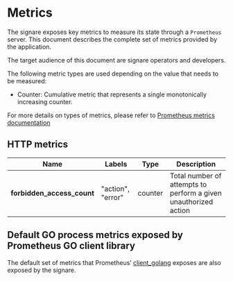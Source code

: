 # Metrics

The signare exposes key metrics to measure its state through a `Prometheus` server. This document describes the complete set of metrics provided by the application.

The target audience of this document are signare operators and developers.

The following metric types are used depending on the value that needs to be measured:

- Counter: Cumulative metric that represents a single monotonically increasing counter.

For more details on types of metrics, please refer to [Prometheus metrics documentation](https://prometheus.io/docs/concepts/metric_types/>)

## HTTP metrics

| Name                        | Labels             | Type    | Description                                                     |
|-----------------------------|--------------------|---------|-----------------------------------------------------------------|
| **forbidden_access_count**  | "action", "error"  | counter | Total number of attempts to perform a given unauthorized action |


## Default GO process metrics exposed by Prometheus GO client library

The default set of metrics that Prometheus’ [client_golang](https://github.com/prometheus/client_golang>) exposes are also exposed by the signare.
